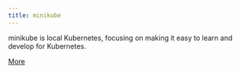 ```yaml
---
title: minikube
---
```


minikube is local Kubernetes, focusing on making it easy to learn and develop for Kubernetes.

[More](https://minikube.sigs.k8s.io/docs/start/)
